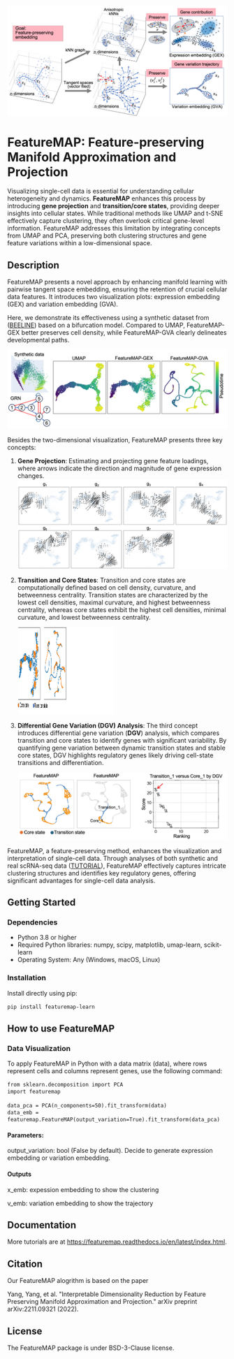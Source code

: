 ![FeatureMAP Illustration](./figures/featureMAP.png)

# FeatureMAP: Feature-preserving Manifold Approximation and Projection

Visualizing single-cell data is essential for understanding cellular heterogeneity and dynamics. **FeatureMAP** enhances this process by introducing **gene projection** and **transition/core states**, providing deeper insights into cellular states. While traditional methods like UMAP and t-SNE effectively capture clustering, they often overlook critical gene-level information. FeatureMAP addresses this limitation by integrating concepts from UMAP and PCA, preserving both clustering structures and gene feature variations within a low-dimensional space.

## Description

FeatureMAP presents a novel approach by enhancing manifold learning with pairwise tangent space embedding, ensuring the retention of crucial cellular data features. It introduces two visualization plots: expression embedding (GEX) and variation embedding (GVA).

Here, we demonstrate its effectiveness using a synthetic dataset from ([BEELINE](https://github.com/Murali-group/Beeline)) based on a bifurcation model. Compared to UMAP, FeatureMAP-GEX better preserves cell density, while FeatureMAP-GVA clearly delineates developmental paths.

<!-- ![Bifurcation Embedding](./figures/bifurcation_embedding.png) -->

   <img src="./figures/bifurcation_embedding.png" alt="Transition and Core States"/>



Besides the two-dimensional visualization, FeatureMAP presents three key concepts:

1. **Gene Projection**: Estimating and projecting gene feature loadings, where arrows indicate the direction and magnitude of gene expression changes.
    ![Gene Projection](./figures/gene_contribution.png)

   
2. **Transition and Core States**: Transition and core states are computationally defined based on cell density, curvature, and betweenness centrality. Transition states are characterized by the lowest cell densities, maximal curvature, and highest betweenness centrality, whereas core states exhibit the highest cell densities, minimal curvature, and lowest betweenness centrality.
    <!-- ![Core and Transition States](./figures/core_trans_states.png) -->

    <img src="./figures/core_trans_states.png" alt="Transition and Core States" width="220" height="200"/>


3. **Differential Gene Variation (DGV) Analysis**: The third concept introduces differential gene variation (**DGV**) analysis, which compares transition and core states to identify genes with significant variability. By quantifying gene variation between dynamic transition states and stable core states, DGV highlights regulatory genes likely driving cell-state transitions and differentiation.  
   
    <img src="./figures/DGV.png" alt="DGV"/>


FeatureMAP, a feature-preserving method, enhances the visualization and interpretation of single-cell data. Through analyses of both synthetic and real scRNA-seq data ([TUTORIAL](https://featuremap.readthedocs.io/en/latest/index.html)), FeatureMAP effectively captures intricate clustering structures and identifies key regulatory genes, offering significant advantages for single-cell data analysis.

## Getting Started

### Dependencies

- Python 3.8 or higher
- Required Python libraries: numpy, scipy, matplotlib, umap-learn, scikit-learn
- Operating System: Any (Windows, macOS, Linux)

### Installation

Install directly using pip:

```bash
pip install featuremap-learn
```

## How to use FeatureMAP

### Data Visualization
To apply FeatureMAP in Python with a data matrix (data), where rows represent cells and columns represent genes, use the following command:
```
from sklearn.decomposition import PCA
import featuremap

data_pca = PCA(n_components=50).fit_transform(data)
data_emb = featuremap.FeatureMAP(output_variation=True).fit_transform(data_pca)

```

#### Parameters:
output_variation: bool (False by default). Decide to generate expression embedding or variation embedding. 

#### Outputs
x_emb: expession embedding to show the clustering

v_emb: variation embedding to show the trajectory


## Documentation
More tutorials are at https://featuremap.readthedocs.io/en/latest/index.html.

## Citation
Our FeatureMAP alogrithm is based on the paper

Yang, Yang, et al. "Interpretable Dimensionality Reduction by Feature Preserving Manifold Approximation and Projection." arXiv preprint arXiv:2211.09321 (2022).

## License
The FeatureMAP package is under BSD-3-Clause license.

